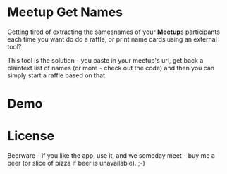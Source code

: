 Meetup Get Names
================
Getting tired of extracting the samesnames of your **Meetup**s participants each time you want do do a raffle,
or print name cards using an external tool?

This tool is the solution - you paste in your meetup's url, get back a plaintext list of names (or more - check out the code)
and then you can simply start a raffle based on that.

Demo
====


License
=======
Beerware - if you like the app, use it, and we someday meet - buy me a beer (or slice of pizza if beer is unavailable). ;-)
